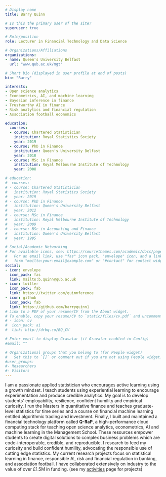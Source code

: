 ```yaml
---
# Display name
title: Barry Quinn

# Is this the primary user of the site?
superuser: true

# Role/position
role: Lecturer in Financial Technology and Data Science

# Organizations/Affiliations
organizations:
- name: Queen's University Belfast
  url: "www.qub.ac.uk/mgt"

# Short bio (displayed in user profile at end of posts)
bio: "Barry"

interests:
- Open science analytics
- Econometrics, AI, and machine learning
- Bayesian inference in finance
- Trustworthy AI in finance
- Risk analytics and financial regulation
- Association football economics

education:
  courses:
  - course: Chartered Statistician
    institution: Royal Statistics Society
    year: 2019
  - course: PhD in Finance
    institution: Queen's University Belfast
    year: 2010
  - course: MSc in Finance
    institution: Royal Melbourne Institute of Technology
    year: 2008

# education:
#  courses:
# - course: Chartered Statistician
#   institution: Royal Statistics Society
#   year: 2019
# - course: PhD in Finance
#   institution: Queen's University Belfast
#   year: 2012
# - course: MSc in Finance
#   institution: Royal Melbourne Institute of Technology
#   year: 2009
# - course: BSc in Accounting and Finance
#   institution: Queen's University Belfast
#   year: 1995

# Social/Academic Networking
# For available icons, see: https://sourcethemes.com/academic/docs/page-builder/#icons
#   For an email link, use "fas" icon pack, "envelope" icon, and a link in the
#   form "mailto:your-email@example.com" or "#contact" for contact widget.
social:
- icon: envelope
  icon_pack: fas
  link: mailto:b.quinn@qub.ac.uk
- icon: twitter
  icon_pack: fab
  link: https://twitter.com/quinnference
- icon: github
  icon_pack: fab
  link: https://github.com/barryquinn1
# Link to a PDF of your resume/CV from the About widget.
# To enable, copy your resume/CV to `static/files/cv.pdf` and uncomment the lines below.
# - icon: cv
#  icon_pack: ai
#  link: http://drbq.co/BQ_CV

# Enter email to display Gravatar (if Gravatar enabled in Config)
#email: ""

# Organizational groups that you belong to (for People widget)
#   Set this to `[]` or comment out if you are not using People widget.
#user_groups:
#- Researchers
#- Visitors
---
```


I am a passionate applied statistician who encourages active learning using a growth mindset. I teach students using experiential learning to encourage experimentation and produce credible analytics. My goal is to develop students' employability, resilience, confident humility and empirical curiosity. I run the Masters in quantitative finance and teaches graduate-level statistics for time series and a course on financial machine learning entitled algorithmic trading and investment. Finally, I built and maintained a financial technology platform called **Q-RaP**, a high-performance cloud computing stack for teaching open science analytics, econometrics, AI and machine learning in the Management School. These resources empower students to create digital solutions to complex business problems which are code-interoperable, credible, and reproducible. I research to feed my curiosity and build confident humility, advocating the responsible use of cutting edge statistics. My current research projects focus on statistical learning in finance, responsible AI, risk and financial regulation in banking, and association football. I have collaborated extensively on industry to the value of over £1.5M in funding. (see my [activities](https://www.quinference.com/research/) page for projects)
